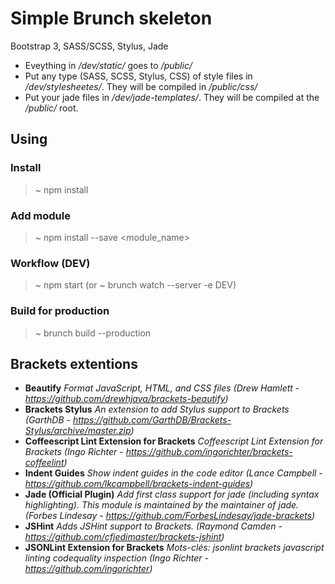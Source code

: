 Simple Brunch skeleton
===============

Bootstrap 3, SASS/SCSS, Stylus, Jade

- Eveything in */dev/static/* goes to */public/*
- Put any type (SASS, SCSS, Stylus, CSS) of style files in */dev/stylesheetes/*. They will be compiled in */public/css/*
- Put your jade files in */dev/jade-templates/*. They will be compiled at the */public/* root.

## Using

### Install
> ~ npm install
  
  
### Add module
> ~ npm install --save <module_name>
  
  
### Workflow (DEV)
> ~ npm start
(or ~ brunch watch --server -e DEV)
  
### Build for production
> ~ brunch build --production

## Brackets extentions
- **Beautify**
*Format JavaScript, HTML, and CSS files (Drew Hamlett - <https://github.com/drewhjava/brackets-beautify>)* 
- **Brackets Stylus**
*An extension to add Stylus support to Brackets (GarthDB - <https://github.com/GarthDB/Brackets-Stylus/archive/master.zip>)*
- **Coffeescript Lint Extension for Brackets**
*Coffeescript Lint Extension for Brackets (Ingo Richter - <https://github.com/ingorichter/brackets-coffeelint>)*
- **Indent Guides**
*Show indent guides in the code editor (Lance Campbell - <https://github.com/lkcampbell/brackets-indent-guides>)*
- **Jade (Official Plugin)**
*Add first class support for jade (including syntax highlighting). This module is maintained by the maintainer of jade. (Forbes Lindesay - <https://github.com/ForbesLindesay/jade-brackets>)*
- **JSHint**
*Adds JSHint support to Brackets. (Raymond Camden - <https://github.com/cfjedimaster/brackets-jshint>)*
- **JSONLint Extension for Brackets**
*Mots-clés: jsonlint brackets javascript linting codequality inspection (Ingo Richter - <https://github.com/ingorichter>)*
